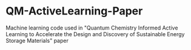 # QM-ActiveLearning-Paper
Machine learning code used in "Quantum Chemistry Informed Active Learning to Accelerate the Design and Discovery of Sustainable Energy Storage Materials" paper
